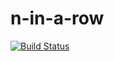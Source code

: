 # n-in-a-row

[![Build Status](https://travis-ci.org/markmatney/n-in-a-row.svg?branch=master)](https://travis-ci.org/markmatney/n-in-a-row)
